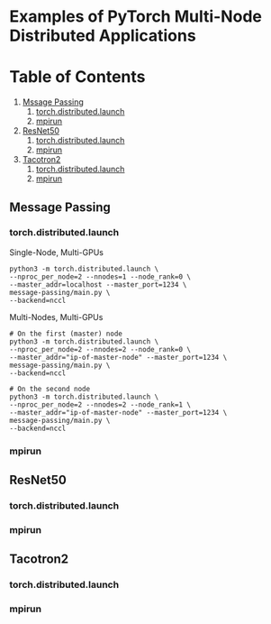 # Examples of PyTorch Multi-Node Distributed Applications


# Table of Contents
1. [Mssage Passing](#message-passing)
    1. [torch.distributed.launch](#torch.distributed.launch)
    2. [mpirun](#mpirun)
2. [ResNet50](#resnet50)
    1. [torch.distributed.launch](#torch.distributed.launch)
    2. [mpirun](#mpirun)
3. [Tacotron2](#tacotron2)
    1. [torch.distributed.launch](#torch.distributed.launch)
    2. [mpirun](#mpirun)

## Message Passing

### torch.distributed.launch

Single-Node, Multi-GPUs
```
python3 -m torch.distributed.launch \
--nproc_per_node=2 --nnodes=1 --node_rank=0 \
--master_addr=localhost --master_port=1234 \
message-passing/main.py \
--backend=nccl
```

Multi-Nodes, Multi-GPUs
```
# On the first (master) node
python3 -m torch.distributed.launch \
--nproc_per_node=2 --nnodes=2 --node_rank=0 \
--master_addr="ip-of-master-node" --master_port=1234 \
message-passing/main.py \
--backend=nccl

# On the second node
python3 -m torch.distributed.launch \
--nproc_per_node=2 --nnodes=2 --node_rank=1 \
--master_addr="ip-of-master-node" --master_port=1234 \
message-passing/main.py \
--backend=nccl
```


### mpirun

## ResNet50

### torch.distributed.launch

### mpirun


## Tacotron2

### torch.distributed.launch

### mpirun